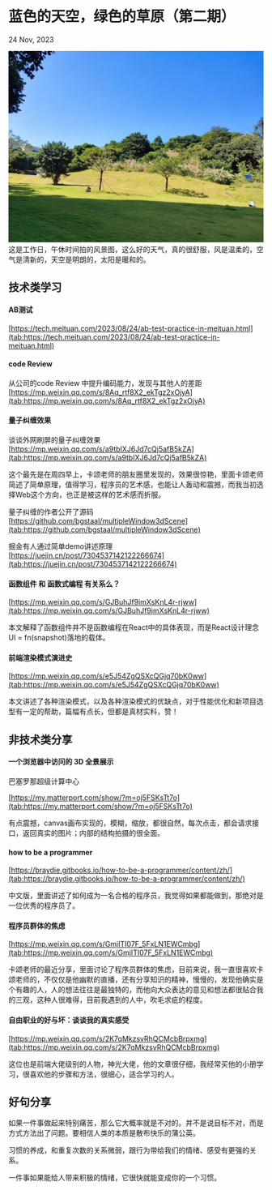 # 蓝色的天空，绿色的草原（第二期）

24 Nov, 2023

![Cheatsheet image example](../../images/6587cb8ecef0d.jpg)
这是工作日，午休时间拍的风景图，这么好的天气，真的很舒服，风是温柔的，空气是清新的，天空是明朗的，太阳是暖和的。

## 技术类学习

#### AB测试
[https://tech.meituan.com/2023/08/24/ab-test-practice-in-meituan.html](tab:https://tech.meituan.com/2023/08/24/ab-test-practice-in-meituan.html)



#### code Review
 从公司的code Review 中提升编码能力，发现与其他人的差距  
[https://mp.weixin.qq.com/s/8Aq_rtf8X2_ekTgz2xOjyA](tab:https://mp.weixin.qq.com/s/8Aq_rtf8X2_ekTgz2xOjyA)


#### 量子纠缠效果  
 谈谈外网刷屏的量子纠缠效果  
[https://mp.weixin.qq.com/s/a9tbIXJ6Jd7cQj5afB5kZA](tab:https://mp.weixin.qq.com/s/a9tbIXJ6Jd7cQj5afB5kZA)  

这个最先是在周四早上，卡颂老师的朋友圈里发现的，效果很惊艳，里面卡颂老师简述了简单原理，值得学习，程序员的艺术感，也能让人轰动和震撼，而我当初选择Web这个方向，也正是被这样的艺术感而折服。

量子纠缠的作者公开了源码  
[https://github.com/bgstaal/multipleWindow3dScene](tab:https://github.com/bgstaal/multipleWindow3dScene)



 掘金有人通过简单demo讲述原理  
[https://juejin.cn/post/7304537142122266674](tab:https://juejin.cn/post/7304537142122266674)



#### 函数组件 和 函数式编程 有关系么？
[https://mp.weixin.qq.com/s/GJBuhJf9imXsKnL4r-rjww](tab:https://mp.weixin.qq.com/s/GJBuhJf9imXsKnL4r-rjww)  

本文解释了函数组件并不是函数编程在React中的具体表现，而是React设计理念UI = fn(snapshot)落地的载体。

#### 前端渲染模式演进史
[https://mp.weixin.qq.com/s/e5J54ZgQSXcQGjq70bK0ww](tab:https://mp.weixin.qq.com/s/e5J54ZgQSXcQGjq70bK0ww)

本文讲述了各种渲染模式，以及各种渲染模式的优缺点，对于性能优化和新项目选型有一定的帮助，篇幅有点长，但都是真材实料，赞！

## 非技术类分享

#### 一个浏览器中访问的 3D 全景展示

巴塞罗那超级计算中心

[https://my.matterport.com/show/?m=oj5FSKsTt7o](tab:https://my.matterport.com/show/?m=oj5FSKsTt7o)

有点震撼，canvas画布实现的，模糊，缩放，都很自然，每次点击，都会请求接口，返回真实的图片；内部的结构拍摄的很全面。

#### how to be a programmer
[https://braydie.gitbooks.io/how-to-be-a-programmer/content/zh/](tab:https://braydie.gitbooks.io/how-to-be-a-programmer/content/zh/)

中文版，里面讲述了如何成为一名合格的程序员，我觉得如果都能做到，那绝对是一位优秀的程序员了。

#### 程序员群体的焦虑
[https://mp.weixin.qq.com/s/GmjITI07F_5FxLN1EWCmbg](tab:https://mp.weixin.qq.com/s/GmjITI07F_5FxLN1EWCmbg)

卡颂老师的最近分享，里面讨论了程序员群体的焦虑，目前来说，我一直很喜欢卡颂老师的，不仅仅是他幽默的直播，还有分享知识的精神，慢慢的，发现他确实是个有趣的人，人的想法往往是最独特的，而他向大众表达的意见和想法都很贴合我的三观，这种人很难得，目前我遇到的人中，吹毛求疵的程度。


#### 自由职业的好与坏：谈谈我的真实感受 
[https://mp.weixin.qq.com/s/2K7qMkzsvRhQCMcbBrpxmg](tab:https://mp.weixin.qq.com/s/2K7qMkzsvRhQCMcbBrpxmg) 

这位也是前端大佬级别的人物，神光大佬，他的文章很仔细，我经常买他的小册学习，很喜欢他的步骤和方法，很细心，适合学习的人。



## 好句分享

如果一件事做起来特别痛苦，那么它大概率就是不对的。并不是说目标不对，而是方式方法出了问题。要相信人类的本质是散布快乐的蒲公英。

习惯的养成，和重复次数的关系微弱，跟行为带给我们的情绪、感受有更强的关系。

一件事如果能给人带来积极的情绪，它很快就能变成你的一个习惯。